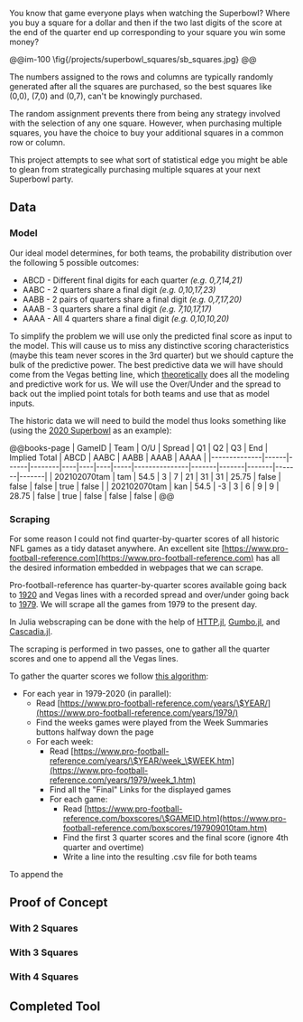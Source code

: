 You know that game everyone plays when watching the Superbowl? Where you buy a square for a dollar and then if the two last digits of the score at the end of the quarter end up corresponding to your square you win some money?

@@im-100
\fig{/projects/superbowl_squares/sb_squares.jpg}
@@

The numbers assigned to the rows and columns are typically randomly generated after all the squares are purchased, so the best squares like (0,0), (7,0) and (0,7), can't be knowingly purchased. 

The random assignment prevents there from being any strategy involved with the selection of any one square. However, when purchasing multiple squares, you have the choice to buy your additional squares in a common row or column. 

This project attempts to see what sort of statistical edge you might be able to glean from strategically purchasing multiple squares at your next Superbowl party.

## Data

### Model
Our ideal model determines, for both teams, the probability distribution over the following 5 possible outcomes:
 - ABCD - Different final digits for each quarter *(e.g. 0,7,14,21)*
 - AABC - 2 quarters share a final digit *(e.g. 0,10,17,23)*
 - AABB - 2 pairs of quarters share a final digit *(e.g. 0,7,17,20)*
 - AAAB - 3 quarters share a final digit *(e.g. 7,10,17,17)*
 - AAAA - All 4 quarters share a final digit *(e.g. 0,10,10,20)*

To simplify the problem we will use only the predicted final score as input to the model. This will cause us to miss any distinctive scoring characteristics (maybe this team never scores in the 3rd quarter) but we should capture the bulk of the predictive power. The best predictive data we will have should come from the Vegas betting line, which [theoretically](https://en.wikipedia.org/wiki/Efficient-market_hypothesis) does all the modeling and predictive work for us. We will use the Over/Under and the spread to back out the implied point totals for both teams and use that as model inputs.

The historic data we will need to build the model thus looks something like (using the [2020 Superbowl](https://www.pro-football-reference.com/boxscores/202102070tam.htm) as an example):

@@books-page
| GameID       | Team | O/U  | Spread | Q1 | Q2 | Q3 | End | Implied Total | ABCD  | AABC  | AABB  | AAAB  | AAAA  |
|--------------|------|------|--------|----|----|----|-----|---------------|-------|-------|-------|-------|-------|
| 202102070tam | tam  | 54.5 | 3      | 7  | 21 | 31 | 31  | 25.75         | false | false | false | true  | false |
| 202102070tam | kan  | 54.5 | -3     | 3  | 6  | 9  | 9   | 28.75         | false | true  | false | false | false |
@@

### Scraping

For some reason I could not find quarter-by-quarter scores of all historic NFL games as a tidy dataset anywhere. An excellent site [https://www.pro-football-reference.com](https://www.pro-football-reference.com) has all the desired information embedded in webpages that we can scrape.

Pro-football-reference has quarter-by-quarter scores available going back to [1920](https://www.pro-football-reference.com/boxscores/192009260rii.htm) and Vegas lines with a recorded spread and over/under going back to [1979](https://www.pro-football-reference.com/teams/det/1979_lines.htm). We will scrape all the games from 1979 to the present day.

In Julia webscraping can be done with the help of [HTTP.jl](https://github.com/JuliaWeb/HTTP.jl), [Gumbo.jl](https://github.com/JuliaWeb/Gumbo.jl), and [Cascadia.jl](https://github.com/Algocircle/Cascadia.jl). 

The scraping is performed in two passes, one to gather all the quarter scores and one to append all the Vegas lines. 

To gather the quarter scores we follow [this algorithm](https://github.com/jacobwood27/017_nflsquares/blob/main/scrape_scores.jl):
 - For each year in 1979-2020 (in parallel):
   - Read [https://www.pro-football-reference.com/years/\$YEAR/](https://www.pro-football-reference.com/years/1979/)
   - Find the weeks games were played from the Week Summaries buttons halfway down the page
   - For each week:
     - Read [https://www.pro-football-reference.com/years/\$YEAR/week_\$WEEK.htm](https://www.pro-football-reference.com/years/1979/week_1.htm)
     - Find all the "Final" Links for the displayed games
     - For each game:
       - Read [https://www.pro-football-reference.com/boxscores/\$GAMEID.htm](https://www.pro-football-reference.com/boxscores/197909010tam.htm)
       - Find the first 3 quarter scores and the final score (ignore 4th quarter and overtime)
       - Write a line into the resulting .csv file for both teams

To append the 

## Proof of Concept

### With 2 Squares

### With 3 Squares

### With 4 Squares

## Completed Tool

